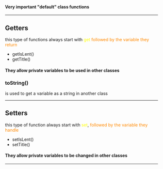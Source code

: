 #### Very important "default" class functions 

---
## Getters
this type of functions always start with <span style="color:#ffff00">get</span> <span style="color:#ff8800">followed by the variable they return</span> 
- getIsLent()
- getTitle()
#### They allow private variables to be used in other classes

### toString()
is used to get a variable as a string in another class

---

## Setters
this type of function always start with <span style="color:#ffff00">set</span>, <span style="color:#ff8800">followed by the variable they handle</span> 
- setIsLent()
- setTitle()
#### They allow private variables to be changed in other classes

---
